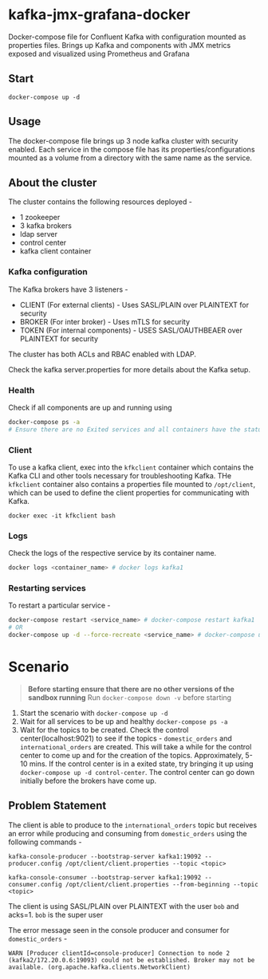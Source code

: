 # kafka-jmx-grafana-docker

Docker-compose file for Confluent Kafka with configuration mounted as properties files. Brings up Kafka and components with JMX metrics exposed and visualized using Prometheus and Grafana

## Start

```
docker-compose up -d
```

## Usage

The docker-compose file brings up 3 node kafka cluster with security enabled. Each service in the compose file has its properties/configurations mounted as a volume from a directory with the same name as the service.

## About the cluster

The cluster contains the following resources deployed - 

- 1 zookeeper
- 3 kafka brokers
- ldap server
- control center
- kafka client container

### Kafka configuration

The Kafka brokers have 3 listeners - 
- CLIENT (For external clients) - Uses SASL/PLAIN over PLAINTEXT for security
- BROKER (For inter broker) - Uses mTLS for security
- TOKEN (For internal components) - USES SASL/OAUTHBEAER over PLAINTEXT for security

The cluster has both ACLs and RBAC enabled with LDAP.

Check the kafka server.properties for more details about the Kafka setup.

### Health

Check if all components are up and running using

```bash
docker-compose ps -a
# Ensure there are no Exited services and all containers have the status `Up`
```


### Client

To use a kafka client, exec into the `kfkclient` container which contains the Kafka CLI and other tools necessary for troubleshooting Kafka. THe `kfkclient` container also contains a properties file mounted to `/opt/client`, which can be used to define the client properties for communicating with Kafka.

```
docker exec -it kfkclient bash
```

### Logs

Check the logs of the respective service by its container name.

```bash
docker logs <container_name> # docker logs kafka1
```

### Restarting services

To restart a particular service - 

```bash
docker-compose restart <service_name> # docker-compose restart kafka1
# OR
docker-compose up -d --force-recreate <service_name> # docker-compose up -d --force-recreate kafka1
```

# Scenario

> **Before starting ensure that there are no other versions of the sandbox running**
> Run `docker-compose down -v` before starting

1. Start the scenario with `docker-compose up -d`
2. Wait for all services to be up and healthy `docker-compose ps -a`
3. Wait for the topics to be created. Check the control center(localhost:9021) to see if the topics - `domestic_orders` and `international_orders` are created. This will take a while for the control center to come up and for the creation of the topics. Approximately, 5-10 mins. If the control center is in a exited state, try bringing it up using `docker-compose up -d control-center`. The control center can go down initially before the brokers have come up.

## Problem Statement

The client is able to produce to the `international_orders` topic but receives an error while producing and consuming from `domestic_orders` using the following commands -

```
kafka-console-producer --bootstrap-server kafka1:19092 --producer.config /opt/client/client.properties --topic <topic>

kafka-console-consumer --bootstrap-server kafka1:19092 --consumer.config /opt/client/client.properties --from-beginning --topic <topic> 
```

The client is using SASL/PLAIN over PLAINTEXT with the user `bob` and acks=1. `bob` is the super user

The error message seen in the console producer and consumer for `domestic_orders` - 

```
WARN [Producer clientId=console-producer] Connection to node 2 (kafka2/172.20.0.6:19093) could not be established. Broker may not be available. (org.apache.kafka.clients.NetworkClient)
```


